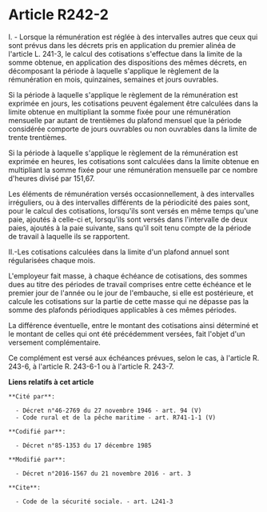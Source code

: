 # Article R242-2

I. - Lorsque la rémunération est réglée à des intervalles autres que ceux qui sont prévus dans les décrets pris en
application du premier alinéa de l'article L. 241-3, le calcul des cotisations s'effectue dans la limite de la somme obtenue,
en application des dispositions des mêmes décrets, en décomposant la période à laquelle s'applique le règlement de la
rémunération en mois, quinzaines, semaines et jours ouvrables. 

Si la période à laquelle s'applique le règlement de la rémunération est exprimée en jours, les cotisations peuvent également
être calculées dans la limite obtenue en multipliant la somme fixée pour une rémunération mensuelle par autant de trentièmes
du plafond mensuel que la période considérée comporte de jours ouvrables ou non ouvrables dans la limite de trente
trentièmes. 

Si la période à laquelle s'applique le règlement de la rémunération est exprimée en heures, les cotisations sont calculées
dans la limite obtenue en multipliant la somme fixée pour une rémunération mensuelle par ce nombre d'heures divisé par
151,67. 

Les éléments de rémunération versés occasionnellement, à des intervalles irréguliers, ou à des intervalles différents de la
périodicité des paies sont, pour le calcul des cotisations, lorsqu'ils sont versés en même temps qu'une paie, ajoutés à
celle-ci et, lorsqu'ils sont versés dans l'intervalle de deux paies, ajoutés à la paie suivante, sans qu'il soit tenu compte
de la période de travail à laquelle ils se rapportent.

II.-Les cotisations calculées dans la limite d'un plafond annuel sont régularisées chaque mois. 

L'employeur fait masse, à chaque échéance de cotisations, des sommes  dues au titre des périodes de travail comprises entre
cette échéance et  le premier jour de l'année ou le jour de l'embauche, si elle est  postérieure, et calcule les cotisations
sur la partie de cette masse qui  ne dépasse pas la somme des plafonds périodiques applicables à ces  mêmes périodes. 

La différence éventuelle, entre  le montant des cotisations ainsi déterminé et le montant de celles qui  ont été précédemment
versées, fait l'objet d'un versement  complémentaire. 

Ce complément est versé aux  échéances prévues, selon le cas, à l'article R. 243-6, à l'article R.  243-6-1 ou à l'article R.
243-7.

**Liens relatifs à cet article**

	**Cité par**:

	  - Décret n°46-2769 du 27 novembre 1946 - art. 94 (V)
	  - Code rural et de la pêche maritime - art. R741-1-1 (V)

	**Codifié par**:

	  - Décret n°85-1353 du 17 décembre 1985

	**Modifié par**:

	  - Décret n°2016-1567 du 21 novembre 2016 - art. 3

	**Cite**:

	  - Code de la sécurité sociale. - art. L241-3
